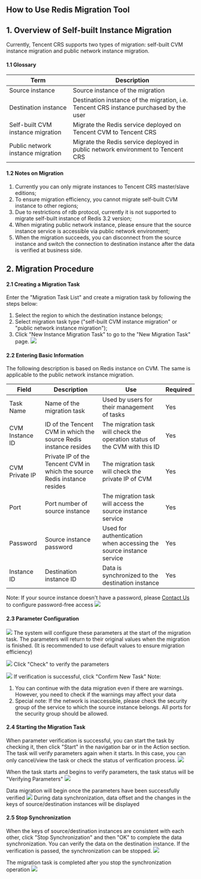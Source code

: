 ## How to Use Redis Migration Tool
## 1. Overview of Self-built Instance Migration
Currently, Tencent CRS supports two types of migration: self-built CVM instance migration and public network instance migration.
#### 1.1 Glossary

| Term | Description | 
|---------|---------|
| Source instance | Source instance of the migration | 
| Destination instance | Destination instance of the migration, i.e. Tencent CRS instance purchased by the user | 
| Self-built CVM instance migration | Migrate the Redis service deployed on Tencent CVM to Tencent CRS | 
| Public network instance migration | Migrate the Redis service deployed in public network environment to Tencent CRS | 

#### 1.2 Notes on Migration
1.	Currently you can only migrate instances to Tencent CRS master/slave editions;
2.	To ensure migration efficiency, you cannot migrate self-built CVM instance to other regions;
3.	Due to restrictions of rdb protocol, currently it is not supported to migrate self-built instance of Redis 3.2 version;
4.	When migrating public network instance, please ensure that the source instance service is accessible via public network environment;
5.	When the migration succeeds, you can disconnect from the source instance and switch the connection to destination instance after the data is verified at business side.

## 2. Migration Procedure
#### 2.1 Creating a Migration Task
Enter the "Migration Task List" and create a migration task by following the steps below:
1.	Select the region to which the destination instance belongs;
2.	Select migration task type ("self-built CVM instance migration" or "public network instance migration");
3.	Click "New Instance Migration Task" to go to the "New Migration Task" page.
![](https://mc.qcloudimg.com/static/img/fdb19a7ff4ba6b8f8f66566910927213/1.png)

#### 2.2 Entering Basic Information
The following description is based on Redis instance on CVM. The same is applicable to the public network instance migration.

| Field | Description | Use | Required | 
|---------|---------|---------|---------|
| Task Name | Name of the migration task | Used by users for their management of tasks | Yes |
| CVM Instance ID | ID of the Tencent CVM in which the source Redis instance resides | The migration task will check the operation status of the CVM with this ID | Yes |
| CVM Private IP | Private IP of the Tencent CVM in which the source Redis instance resides | The migration task will check the private IP of CVM | Yes |
| Port | Port number of source instance | The migration task will access the source instance service | Yes |
| Password | Source instance password | Used for authentication when accessing the source instance service | Yes |
| Instance ID | Destination instance ID | Data is synchronized to the destination instance | Yes |
Note: If your source instance doesn't have a password, please [Contact Us](https://console.qcloud.com/workorder/category/create?level1_id=10&level2_id=103&level1_name=%E6%95%B0%E6%8D%AE%E5%BA%93&level2_name=%E4%BA%91%E5%AD%98%E5%82%A8Redis%20CRS) to configure password-free access
![](https://mc.qcloudimg.com/static/img/e237dfb8238ed627026185359cccf781/2.png)

#### 2.3 Parameter Configuration
![](https://mc.qcloudimg.com/static/img/539c11f2e7b3cc222f8b171792d17aa5/3.png)
The system will configure these parameters at the start of the migration task. The parameters will return to their original values when the migration is finished. (It is recommended to use default values to ensure migration efficiency)

![](https://mc.qcloudimg.com/static/img/731eb2d6562dfd1429c52eef94d4e084/4.png)
Click "Check" to verify the parameters

![](https://mc.qcloudimg.com/static/img/0ce244608ba76dbc00843af62afbf9be/5.png)
If verification is successful, click "Confirm New Task"
Note:
1. You can continue with the data migration even if there are warnings. However, you need to check if the warnings may affect your data
2. Special note: If the network is inaccessible, please check the security group of the service to which the source instance belongs. All ports for the security group should be allowed.

#### 2.4 Starting the Migration Task
When parameter verification is successful, you can start the task by checking it, then click "Start" in the navigation bar or in the Action section. The task will verify parameters again when it starts. In this case, you can only cancel/view the task or check the status of verification process.
![](https://mc.qcloudimg.com/static/img/51ee9697fd1524cf0d260d9723237ad1/7.png)

When the task starts and begins to verify parameters, the task status will be "Verifying Parameters"
![](https://mc.qcloudimg.com/static/img/7f020d28b70c1282cb95c26d4f4b4037/8.png)

Data migration will begin once the parameters have been successfully verified
![](https://mc.qcloudimg.com/static/img/99ea6dc76bba850aae5915969d1e56eb/9.png)
During data synchronization, data offset and the changes in the keys of source/destination instances will be displayed


#### 2.5 Stop Synchronization
When the keys of source/destination instances are consistent with each other, click "Stop Synchronization" and then "OK" to complete the data synchronization.
You can verify the data on the destination instance. If the verification is passed, the synchronization can be stopped.
![](https://mc.qcloudimg.com/static/img/9fd273f97043cd9c219455112775393c/10.png)

The migration task is completed after you stop the synchronization operation
![](https://mc.qcloudimg.com/static/img/5df72d6d546388f8055c64ddabaeac2b/11.png)
